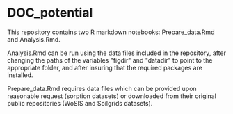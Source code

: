 # DOC_potential
This repository contains two R markdown notebooks: Prepare_data.Rmd and Analysis.Rmd.

Analysis.Rmd can be run using the data files included in the repository, after changing the paths of the variables "figdir" and "datadir" to point to the appropriate folder, and after insuring that the required packages are installed.

Prepare_data.Rmd requires data files which can be provided upon reasonable request (sorption datasets) or downloaded from their original public repositories (WoSIS and Soilgrids datasets).

